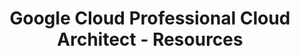 ---
layout: resources
title: Google Cloud Professional Cloud Architect - Resources
resources:
  - title: Download PDF - Slides
    description: Download the slides and have them ready.
    url: 'https://github.com/in28minutes/course-material/raw/main/12-google-certified-professional-cloud-architect/CoursePresentation-GoogleCloudProfessionalCloudArchitect.pdf'
  - title: Download Code Examples
    description: Download and have this ready. We will use the code examples during the course.
    url: 'https://github.com/in28minutes/course-material/raw/main/12-google-certified-professional-cloud-architect/downloads.zip'
  - title: Optional - Subscribe
    description: Read our Monthly Cloud and DevOps Newsletter. Published on LinkedIn. Every Month.
    icon: lni-linkedin
    url: 'https://www.linkedin.com/newsletters/6978624731038023681/'
---